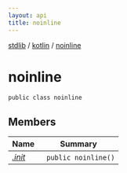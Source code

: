 ```yaml
---
layout: api
title: noinline
---
```

[stdlib](../../index.html) / [kotlin](../index.html) / [noinline](index.html)

# noinline

```
public class noinline
```
## Members
| Name | Summary |
|------|---------|
|[*.init*](_init_.html)|&nbsp;&nbsp;`public noinline()`<br>|
